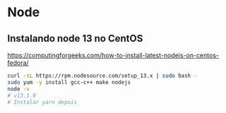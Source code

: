 # Node

## Instalando node 13 no CentOS
https://computingforgeeks.com/how-to-install-latest-nodejs-on-centos-fedora/
```sh
curl -sL https://rpm.nodesource.com/setup_13.x | sudo bash -
sudo yum -y install gcc-c++ make nodejs
node -v
# v13.1.0
# Instalar yarn depois
```